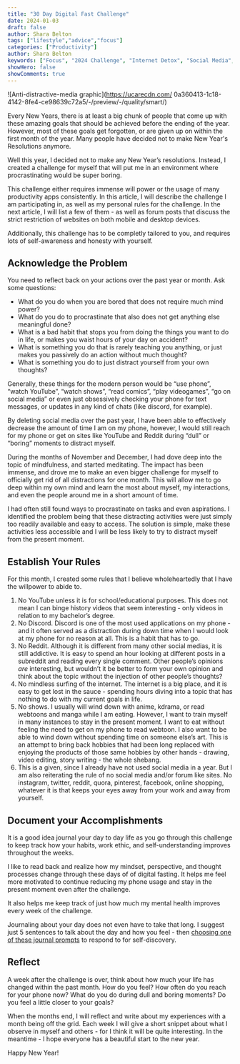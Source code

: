 ```yaml
---
title: "30 Day Digital Fast Challenge"
date: 2024-01-03
draft: false
author: Shara Belton
tags: ["lifestyle","advice","focus"]
categories: ["Productivity"]
author: Shara Belton
keywords: ["Focus", "2024 Challenge", "Internet Detox", "Social Media", "Social Media Cleanse", "meditation", "self-discovery", "self-awareness", "digital detox"]
showHero: false
showComments: true
---
```


![Anti-distractive-media graphic](https://ucarecdn.com/
0a360413-1c18-4142-8fe4-ce98639c72a5/-/preview/-/quality/smart/)

Every New Years, there is at least a big chunk of people that come up with these amazing goals that should be achieved before the ending of the year. However, most of these goals get forgotten, or are given up on within the first month of the year. Many people have decided not to make New Year's Resolutions anymore. 

Well this year, I decided not to make any New Year’s resolutions. Instead, I created a challenge for myself that will put me in an environment where procrastinating would be super boring. 

This challenge either requires immense will power or the usage of many productivity apps consistently. In this article, I will describe the challenge I am participating in, as well as my personal rules for the challenge. In the next article, I will list a few of them - as well as forum posts that discuss the strict restriction of websites on both mobile and desktop devices. 

Additionally, this challenge has to be completly tailored to you, and requires lots of self-awareness and honesty with yourself. 

## Acknowledge the Problem

You need to reflect back on your actions over the past year or month. Ask some questions:

- What do you do when you are bored that does not require much mind power?
- What do you do to procrastinate that also does not get anything else meaningful done?
- What is a bad habit that stops you from doing the things you want to do in life, or makes you waist hours of your day on accident?
- What is something you do that is rarely teaching you anything, or just makes you passively do an action without much thought?
- What is something you do to just distract yourself from your own thoughts?

Generally, these things for the modern person would be “use phone”, “watch YouTube”, “watch shows”, “read comics”, “play videogames”, “go on social media” or even just obsessively checking your phone for text messages, or updates in any kind of chats (like discord, for example).

By deleting social media over the past year, I have been able to effectively decrease the amount of time I am on my phone, however, I would still reach for my phone or get on sites like YouTube and Reddit during “dull” or “boring” moments to distract myself. 

During the months of November and December, I had dove deep into the topic of mindfulness, and started meditating. The impact has been immense, and drove me to make an even bigger challenge for myself to officially get rid of all distractions for one month. This will allow me to go deep within my own mind and learn the most about myself, my interactions, and even the people around me in a short amount of time. 

I had often still found ways to procrastinate on tasks and even aspirations. I identified the problem being that these distracting activities were just simply too readily available and easy to access. The solution is simple, make these activities less accessible and I will be less likely to try to distract myself from the present moment.

## Establish Your Rules

For this month, I created some rules that I believe wholeheartedly that I have the willpower to abide to.

1. No YouTube unless it is for school/educational purposes. This does not mean I can binge history videos that seem interesting - only videos in relation to my bachelor’s degree.
2. No Discord. Discord is one of the most used applications on my phone - and it often served as a distraction during down time when I would look at my phone for no reason at all. This is a habit that has to go.
3. No Reddit. Although it is different from many other social medias, it is still addictive. It is easy to spend an hour looking at different posts in a subreddit and reading every single comment. Other people’s opinions *are* interesting, but wouldn’t it be better to form your own opinion and think about the topic without the injection of other people’s thoughts?
4. No mindless surfing of the internet. The internet is a big place, and it is easy to get lost in the sauce - spending hours diving into a topic that has nothing to do with my current goals in life.
5. No shows. I usually will wind down with anime, kdrama, or read webtoons and manga while I am eating. However, I want to train myself in many instances to stay in the present moment. I want to eat without feeling the need to get on my phone to read webtoon. I also want to be able to wind down without spending time on someone else’s art. This is an attempt to bring back hobbies that had been long replaced with enjoying the products of those same hobbies by other hands - drawing, video editing, story writing - the whole shebang.
6. This is a given, since I already have not used social media in a year. But I am also reiterating the rule of no social media and/or forum like sites. No instagram, twitter, reddit, quora, pinterest, facebook, online shopping, whatever it is that keeps your eyes away from your work and away from yourself.

## Document your Accomplishments

It is a good idea journal your day to day life as you go through this challenge to keep track how your habits, work ethic, and self-understanding improves throughout the weeks. 

I like to read back and realize how my mindset, perspective, and thought processes change through these days of of digital fasting. It helps me feel more motivated to continue reducing my phone usage and stay in the present moment even after the challenge. 

It also helps me keep track of just how much my mental health improves every week of the challenge. 

Journaling about your day does not even have to take that long. I suggest just 5 sentences to talk about the day and how you feel - then [choosing one of these journal prompts](https://psychcentral.com/blog/ready-set-journal-64-journaling-prompts-for-self-discovery#the-journal-prompts) to respond to for self-discovery.

## Reflect

A week after the challenge is over, think about how much your life has changed within the past month. How do you feel? How often do you reach for your phone now? What do you do during dull and boring moments? Do you feel a little closer to your goals?

When the months end, I will reflect and write about my experiences with a month being off the grid. Each week I will give a short snippet about what I observe in myself and others - for I think it will be quite interesting. In the meantime - I hope everyone has a beautiful start to the new year.

Happy New Year!